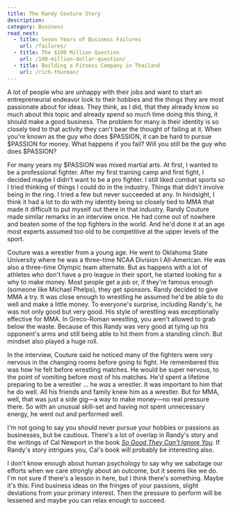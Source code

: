 ```yaml
---
title: The Randy Couture Story
description:
category: Business
read_next:
  - title: Seven Years of Business Failures
    url: /failures/
  - title: The $100 Million Question
    url: /100-million-dollar-question/
  - title: Building a Fitness Company in Thailand
    url: /rich-thurman/
---
```


A lot of people who are unhappy with their jobs and want to start an entrepreneurial endeavor look to their hobbies and the things they are most passionate about for ideas. They think, as I did, that they already know so much about this topic and already spend so much time doing this thing, it should make a good business. The problem for many is their identity is so closely tied to that activity they can't bear the thought of failing at it. When you're known as the guy who does $PASSION, it can be hard to pursue $PASSION for money. What happens if you fail? Will you still be the guy who does $PASSION?

For many years my $PASSION was mixed martial arts. At first, I wanted to be a professional fighter. After my first training camp and first fight, I decided maybe I didn't want to be a pro fighter. I still liked combat sports so I tried thinking of things I could do in the industry. Things that didn't involve being in the ring. I tried a few but never succeeded at any. In hindsight, I think it had a lot to do with my identity being so closely tied to MMA that made it difficult to put myself out there in that industry. Randy Couture made similar remarks in an interview once. He had come out of nowhere and beaten some of the top fighters in the world. And he'd done it at an age most experts assumed too old to be competitive at the upper levels of the sport.

Couture was a wrestler from a young age. He went to Oklahoma State University where he was a three-time NCAA Division I All-American. He was also a three-time Olympic team alternate. But as happens with a lot of athletes who don't have a pro league in their sport, he started looking for a why to make money. Most people get a job or, if they're famous enough (someone like Michael Phelps), they get sponsors. Randy decided to give MMA a try. It was close enough to wrestling he assumed he'd be able to do well and make a little money. To everyone's surprise, including Randy's, he was not only good but very good. His style of wrestling was exceptionally effective for MMA. In Greco-Roman wrestling, you aren't allowed to grab below the waste. Because of this Randy was very good at tying up his opponent's arms and still being able to hit them from a standing clinch. But mindset also played a huge roll.

In the interview, Couture said he noticed many of the fighters were very nervous in the changing rooms before going to fight. He remembered this was how he felt before wrestling matches. He would be super nervous, to the point of vomiting before most of his matches. He'd spent a lifetime preparing to be a wrestler ... he *was* a wrestler. It was important to him that he do well. All his friends and family knew him as a wrestler. But for MMA, well, that was just a side gig—a way to make money—no real pressure there. So with an unusual skill-set and having not spent unnecessary energy, he went out and performed well.

I'm not going to say you should never pursue your hobbies or passions as businesses, but be cautious. There's a lot of overlap in Randy's story and the writings of Cal Newport in the book [*So Good They Can't Ignore You*](/so-good-they-cant-ignore-you-book-review/). If Randy's story intrigues you, Cal's book will probably be interesting also.

I don't know enough about human psychology to say why we sabotage our efforts when we care strongly about an outcome, but it seems like we do. I'm not sure if there's a lesson in here, but I think there's something. Maybe it's this: Find business ideas on the fringes of your passions, slight deviations from your primary interest. Then the pressure to perform will be lessened and maybe you can relax enough to succeed.
